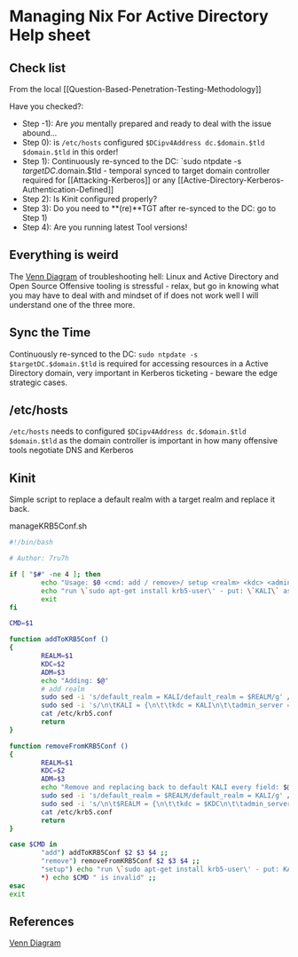 # Managing Nix For Active Directory Help sheet

## Check list

From the local [[Question-Based-Penetration-Testing-Methodology]]

Have you checked?:
- Step -1): Are *you* mentally prepared and ready to deal with the issue abound... 
- Step 0): is `/etc/hosts` configured `$DCipv4Address dc.$domain.$tld $domain.$tld` in this order!
- Step 1): Continuously re-synced to the DC: `sudo ntpdate -s $targetDC.$domain.$tld
			- temporal synced to target domain controller required for [[Attacking-Kerberos]] or any [[Active-Directory-Kerberos-Authentication-Defined]] 
- Step 2): Is Kinit configured properly?
- Step 3): Do you need to **(re)**TGT after re-synced to the DC: go to Step 1)
- Step 4): Are you running latest Tool versions!

## Everything is weird 

The [Venn Diagram](https://en.wikipedia.org/wiki/Venn_diagram) of troubleshooting hell: Linux and Active Directory and Open Source Offensive tooling is stressful - relax, but go in knowing what you may have to deal with and mindset of if does not work well I will understand one of the three more. 

## Sync the Time

Continuously re-synced to the DC: `sudo ntpdate -s $targetDC.$domain.$tld`  is required for accessing resources in a Active Directory domain, very important in Kerberos ticketing - beware the edge strategic cases.

## /etc/hosts

`/etc/hosts` needs to configured `$DCipv4Address dc.$domain.$tld $domain.$tld` as the domain controller is important in how many offensive tools negotiate DNS and Kerberos 

## Kinit

Simple script to replace a default realm with a target realm and replace it back.

manageKRB5Conf.sh
```bash
#!/bin/bash

# Author: 7ru7h

if [ "$#" -ne 4 ]; then
        echo "Usage: $0 <cmd: add / remove>/ setup <realm> <kdc> <admin_server>"
        echo "run \`sudo apt-get install krb5-user\' - put: \`KALI\` as default in all capitals, no \` for adding and removing a default realm"
        exit
fi

CMD=$1

function addToKRB5Conf ()
{
        REALM=$1
        KDC=$2
        ADM=$3
        echo "Adding: $@"
        # add realm
        sudo sed -i 's/default_realm = KALI/default_realm = $REALM/g' /etc/krb5.conf
        sudo sed -i 's/\n\tKALI = {\n\t\tkdc = KALI\n\t\tadmin_server = KALI\n\t}/\n\t$REALM = {\n\t\tkdc = $KDC\n\t\tadmin_server = $ADM\n\t}/g' /etc/krb5.conf
        cat /etc/krb5.conf
        return
}

function removeFromKRB5Conf ()
{
        REALM=$1
        KDC=$2
        ADM=$3
        echo "Remove and replacing back to default KALI every field: $@"
        sudo sed -i 's/default_realm = $REALM/default_realm = KALI/g' /etc/krb5.conf
        sudo sed -i 's/\n\t$REALM = {\n\t\tkdc = $KDC\n\t\tadmin_server = $ADM\n\t}/\n\tKALI = {\n\t\tkdc = KALI\n\t\tadmin_server = KALI\n\t}/g' /etc/krb5.conf
        cat /etc/krb5.conf
        return
}

case $CMD in
        "add") addToKRB5Conf $2 $3 $4 ;;
        "remove") removeFromKRB5Conf $2 $3 $4 ;;
        "setup") echo "run \`sudo apt-get install krb5-user\' - put: KALI as default in all capitals for adding and removing a  default realm"
        *) echo $CMD " is invalid" ;;
esac
exit
```

## References

[Venn Diagram](https://en.wikipedia.org/wiki/Venn_diagram)